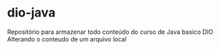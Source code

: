 # dio-java
Repositório para armazenar todo conteúdo do curso de Java basico DIO
Alterando o conteudo de um arquivo local